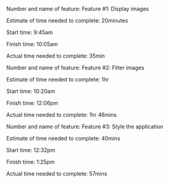 Number and name of feature: Feature #1: Display images

Estimate of time needed to complete: 20minutes

Start time: 9:45am

Finish time: 10:05am

Actual time needed to complete: 35min



Number and name of feature: Feature #2: Filter images

Estimate of time needed to complete: 1hr

Start time: 10:20am

Finish time: 12:06pm

Actual time needed to complete: 1hr 46mins



Number and name of feature: Feature #3: Style the application

Estimate of time needed to complete: 40mins 

Start time: 12:32pm

Finish time: 1:25pm

Actual time needed to complete: 57mins